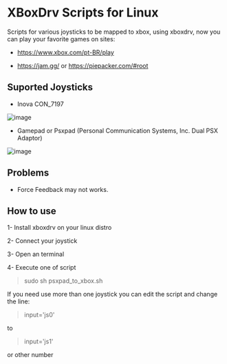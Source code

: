 # XBoxDrv Scripts for Linux

Scripts for various joysticks to be mapped to xbox, using xboxdrv, now you can play your favorite games on sites:
- https://www.xbox.com/pt-BR/play

- https://jam.gg/ or https://piepacker.com/#root

## Suported Joysticks
- Inova CON_7197

![image](https://user-images.githubusercontent.com/950706/177052370-91d2686b-e7ca-476f-bd7e-5952c1e0fcc1.png)

- Gamepad or Psxpad (Personal Communication Systems, Inc. Dual PSX Adaptor)

![image](https://user-images.githubusercontent.com/950706/177052321-36c80abd-451e-404a-b6d2-d8416c40dac1.png)

## Problems
- Force Feedback may not works.

## How to use
  1- Install xboxdrv on your linux distro
 
  2- Connect your joystick

  3- Open an terminal

  4- Execute one of script
  > sudo sh psxpad_to_xbox.sh

If you need use more than one joystick you can edit the script and change the line:

> input='js0'

to 

> input='js1'

or other number
